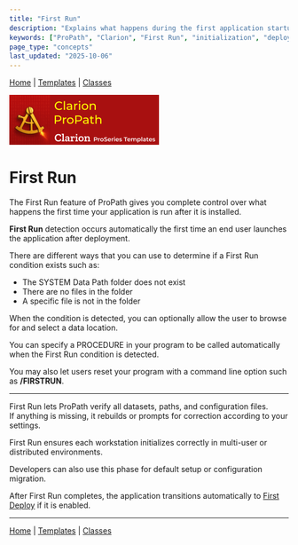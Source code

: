 ```yaml
---
title: "First Run"
description: "Explains what happens during the first application startup after deployment and how ProPath initializes the environment."
keywords: ["ProPath", "Clarion", "First Run", "initialization", "deployment"]
page_type: "concepts"
last_updated: "2025-10-06"
---
```


[Home](../index.md) | [Templates](../templates/index.md) | [Classes](../classes/index.md)

[![ProPath logo](../assets/images/ProPath270x90.png)](https://www.clarionproseries.com/html/propath.html)

# First Run

The First Run feature of ProPath gives you complete control over what happens the first time your application is run after it is installed.

**First Run** detection occurs automatically the first time an end user launches the application after deployment.  

There are different ways that you can use to determine if a First Run condition exists such as:

- The SYSTEM Data Path folder does not exist
- There are no files in the folder
- A specific file is not in the folder

When the condition is detected, you can optionally allow the user to browse for and select a data location.

You can specify a PROCEDURE in your program to be called automatically when the First Run condition is detected.

You may also let users reset your program with a command line option such as **/FIRSTRUN**.

--- 

First Run lets ProPath verify all datasets, paths, and configuration files.  
If anything is missing, it rebuilds or prompts for correction according to your settings.

First Run ensures each workstation initializes correctly in multi-user or distributed environments.

Developers can also use this phase for default setup or configuration migration.

After First Run completes, the application transitions automatically to [First Deploy](first-deploy.md) if it is enabled.

---

[Home](../index.md) | [Templates](../templates/index.md) | [Classes](../classes/index.md)
